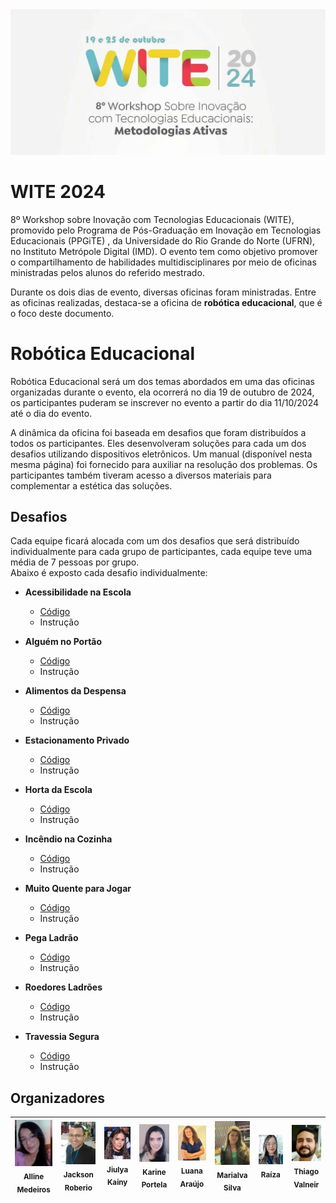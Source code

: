 <img loading="lazy" src="midia/logomarca/completo.jpg" />

# WITE 2024
8º Workshop sobre Inovação com Tecnologias Educacionais (WITE), promovido pelo Programa de Pós-Graduação em Inovação em Tecnologias Educacionais (PPGiTE) , da Universidade do Rio Grande do Norte (UFRN), no Instituto Metrópole Digital (IMD). O evento tem como objetivo promover o compartilhamento de habilidades multidisciplinares por meio de oficinas ministradas pelos alunos do referido mestrado.

Durante os dois dias de evento, diversas oficinas foram ministradas. Entre as oficinas realizadas, destaca-se a oficina de **robótica educacional**, que é o foco deste documento.

# Robótica Educacional 

Robótica Educacional será um dos temas abordados em uma das oficinas organizadas durante o evento, ela ocorrerá no dia 19 de outubro de 2024, os participantes puderam se inscrever no evento a partir do dia 11/10/2024 até o dia do evento.

A dinâmica da oficina foi baseada em desafios que foram distribuídos a todos os participantes. Eles desenvolveram soluções para cada um dos desafios utilizando dispositivos eletrônicos. Um manual (disponível nesta mesma página) foi fornecido para auxiliar na resolução dos problemas. Os participantes também tiveram acesso a diversos materiais para complementar a estética das soluções.

## Desafios

Cada equipe ficará alocada com um dos desafios que será distribuído individualmente para cada grupo de participantes, cada equipe teve uma média de 7 pessoas por grupo.  
Abaixo é exposto cada desafio individualmente:  

- **Acessibilidade na Escola**  
  - [Código](desafio/ACESSIBILIDADE-NA-ESCOLA.md)  
  - Instrução  

- **Alguém no Portão**  
  - [Código](desafio/ALGUEM-NO-PORTAO.md)  
  - Instrução  

- **Alimentos da Despensa**  
  - [Código](desafio/ALIMENTOS-DA-DESPENSA.md)  
  - Instrução  

- **Estacionamento Privado**  
  - [Código](desafio/ESTACIONAMENTO-PRIVADO.md)  
  - Instrução  

- **Horta da Escola**  
  - [Código](desafio/HORTA-DA-ESCOLA.md)  
  - Instrução  

- **Incêndio na Cozinha**  
  - [Código](desafio/INCENDIO-NA-COZINHA.md)  
  - Instrução  

- **Muito Quente para Jogar**  
  - [Código](desafio/MUITO-QUENTE-PARA-JOGAR.md)  
  - Instrução  

- **Pega Ladrão**  
  - [Código](desafio/PEGA-LADRAO.md)  
  - Instrução  

- **Roedores Ladrões**  
  - [Código](desafio/ROEDORES-LADROES.md)  
  - Instrução  

- **Travessia Segura**  
  - [Código](desafio/TRAVESSIA-SEGURA.md)  
  - Instrução  

## Organizadores

| <img loading="lazy" src="midia/equipe/alline.jpg" /> <br> <sub>Alline Medeiros</sub>         | <img loading="lazy" src="midia/equipe/jackson.jpg" /> <br> <sub>Jackson Roberio</sub> |   <img loading="lazy" src="midia/equipe/jiulya.jpg" /> <br> <sub>Jiulya Kainy</sub>       | <img loading="lazy" src="midia/equipe/karine.jpg" /> <br> <sub>Karine Portela</sub>       | <img loading="lazy" src="midia/equipe/luana.jpg" /> <br> <sub>Luana Araújo</sub>        | <img loading="lazy" src="midia/equipe/marialva.jpg" /> <br> <sub>Marialva Silva</sub>   | <img loading="lazy" src="midia/equipe/raiza.jpg" /> <br> <sub>Raíza</sub>       | <img loading="lazy" src="midia/equipe/thiago.jpg" /> <br> <sub>Thiago Valneir</sub>       |  
| :---: | :---: | :---: | :---: | :---: | :---: | :---: | :---: |

